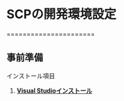 # SCPの開発環境設定
======================
## 事前準備
インストール項目
 1. [**Visual Studioインストール**](https://visualstudio.microsoft.com/ja/)
